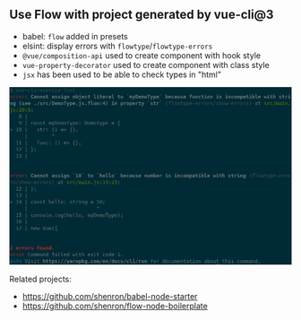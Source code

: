 ## Use Flow with project generated by vue-cli@3

- babel: `flow` added in presets
- elsint: display errors with `flowtype`/`flowtype-errors`
- `@vue/composition-api` used to create component with hook style
- `vue-property-decorator` used to create component with class style
- `jsx` has been used to be able to check types in "html"

![eslint flow error](https://raw.githubusercontent.com/shenron/vue-flow/master/eslint-error.png)

Related projects: 
- https://github.com/shenron/babel-node-starter
- https://github.com/shenron/flow-node-boilerplate
